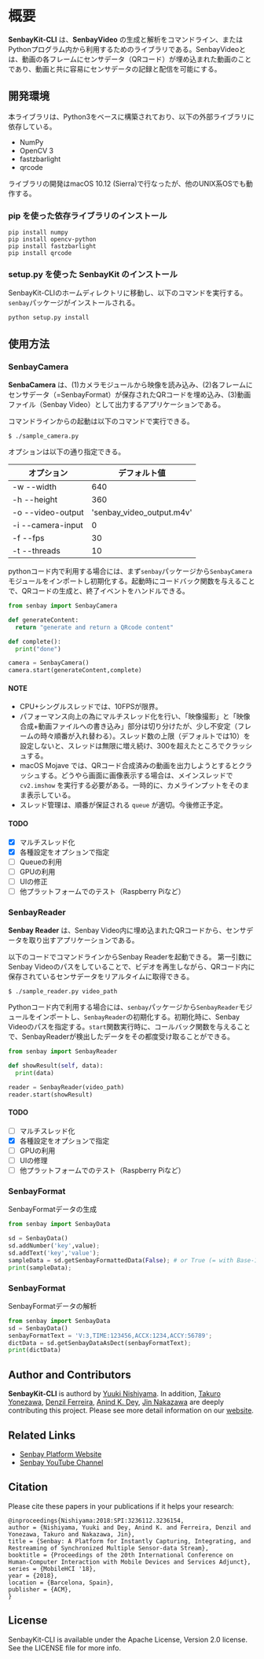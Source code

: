 # 概要
**SenbayKit-CLI** は、**SenbayVideo** の生成と解析をコマンドライン、またはPythonプログラム内から利用するためのライブラリである。SenbayVideoとは、動画の各フレームにセンサデータ（QRコード）が埋め込まれた動画のことであり、動画と共に容易にセンサデータの記録と配信を可能にする。

## 開発環境
本ライブラリは、Python3をベースに構築されており、以下の外部ライブラリに依存している。
 * NumPy
 * OpenCV 3
 * fastzbarlight
 * qrcode

ライブラリの開発はmacOS 10.12 (Sierra)で行なったが、他のUNIX系OSでも動作する。

### pip を使った依存ライブラリのインストール
```command
pip install numpy
pip install opencv-python
pip install fastzbarlight
pip install qrcode
```

### setup.py を使った **SenbayKit** のインストール
SenbayKit-CLIのホームディレクトリに移動し、以下のコマンドを実行する。`senbay`パッケージがインストールされる。
```command
python setup.py install
```

## 使用方法
### SenbayCamera
**SenbaCamera** は、(1)カメラモジュールから映像を読み込み、(2)各フレームにセンサデータ（=SenbayFormat）が保存されたQRコードを埋め込み、(3)動画ファイル（Senbay Video）として出力するアプリケーションである。

コマンドラインからの起動は以下のコマンドで実行できる。
```command
$ ./sample_camera.py
```

オプションは以下の通り指定できる。

| オプション | デフォルト値 |
| ---- | ---- |
| -w --width        | 640 |
| -h --height       | 360 |
| -o --video-output | 'senbay_video_output.m4v' |
| -i --camera-input | 0  |
| -f --fps          | 30 |
| -t --threads      | 10 |

pythonコード内で利用する場合には、まず`senbay`パッケージから`SenbayCamera`モジュールをインポートし初期化する。起動時にコードバック関数を与えることで、QRコードの生成と、終了イベントをハンドルできる。

```python
from senbay import SenbayCamera

def generateContent:
  return "generate and return a QRcode content"

def complete():
  print("done")

camera = SenbayCamera()
camera.start(generateContent,complete)
```

#### NOTE
* CPU+シングルスレッドでは、10FPSが限界。
* パフォーマンス向上の為にマルチスレッド化を行い、「映像撮影」と「映像合成+動画ファイルへの書き込み」部分は切り分けたが、少し不安定（フレームの時々順番が入れ替わる）。スレッド数の上限（デフォルトでは10）を設定しないと、スレッドは無限に増え続け、300を超えたところでクラッシュする。
* macOS Mojave では、QRコード合成済みの動画を出力しようとするとクラッシュする。どうやら画面に画像表示する場合は、メインスレッドで `cv2.imshow` を実行する必要がある。一時的に、カメラインプットをそのまま表示している。
* スレッド管理は、順番が保証される `queue` が適切。今後修正予定。

#### TODO
- [x] マルチスレッド化
- [x] 各種設定をオプションで指定
- [ ] Queueの利用
- [ ] GPUの利用
- [ ] UIの修正
- [ ] 他プラットフォームでのテスト（Raspberry Piなど）

### SenbayReader
**Senbay Reader** は、Senbay Video内に埋め込まれたQRコードから、センサデータを取り出すアプリケーションである。

以下のコードでコマンドラインからSenbay Readerを起動できる。
第一引数にSenbay Videoのパスをしていることで、ビデオを再生しながら、QRコード内に保存されているセンサデータをリアルタイムに取得できる。

```command
$ ./sample_reader.py video_path
```

Pythonコード内で利用する場合には、`senbay`パッケージから`SenbayReader`モジュールをインポートし、`SenbayReader`の初期化する。初期化時に、Senbay Videoのパスを指定する。`start`関数実行時に、コールバック関数を与えることで、SenbayReaderが検出したデータをその都度受け取ることができる。

```python
from senbay import SenbayReader

def showResult(self, data):
  print(data)

reader = SenbayReader(video_path)
reader.start(showResult)
```

#### TODO
 - [ ] マルチスレッド化
 - [x] 各種設定をオプションで指定
 - [ ] GPUの利用
 - [ ] UIの修理
 - [ ] 他プラットフォームでのテスト（Raspberry Piなど）

### SenbayFormat
SenbayFormatデータの生成
```python
from senbay import SenbayData

sd = SenbayData()
sd.addNumber('key',value);
sd.addText('key','value');
sampleData = sd.getSenbayFormattedData(False); # or True (= with Base-122 Data Compression)
print(sampleData);

```

### SenbayFormat
SenbayFormatデータの解析
```python
from senbay import SenbayData
sd = SenbayData()
senbayFormatText = 'V:3,TIME:123456,ACCX:1234,ACCY:56789';
dictData = sd.getSenbayDataAsDect(senbayFormatText);
print(dictData)
```


## Author and Contributors
**SenbayKit-CLI** is authord by [Yuuki Nishiyama](http://www.yuukinishiyama.com). In addition, [Takuro Yonezawa](https://www.ht.sfc.keio.ac.jp/~takuro/), [Denzil Ferreira](http://www.oulu.fi/university/researcher/denzil-ferreira), [Anind K. Dey](http://www.cs.cmu.edu/~anind/), [Jin Nakazawa](https://keio.pure.elsevier.com/ja/persons/jin-nakazawa) are deeply contributing this project. Please see more detail information on our [website](http://www.senbay.info).

## Related Links
* [Senbay Platform Website](http://www.senbay.info)
* [Senbay YouTube Channel](https://www.youtube.com/channel/UCbnQUEc3KpE1M9auxwMh2dA/videos)

## Citation
Please cite these papers in your publications if it helps your research:

```
@inproceedings{Nishiyama:2018:SPI:3236112.3236154,
author = {Nishiyama, Yuuki and Dey, Anind K. and Ferreira, Denzil and Yonezawa, Takuro and Nakazawa, Jin},
title = {Senbay: A Platform for Instantly Capturing, Integrating, and Restreaming of Synchronized Multiple Sensor-data Stream},
booktitle = {Proceedings of the 20th International Conference on Human-Computer Interaction with Mobile Devices and Services Adjunct},
series = {MobileHCI '18},
year = {2018},
location = {Barcelona, Spain},
publisher = {ACM},
}
```

## License

SenbayKit-CLI is available under the Apache License, Version 2.0 license. See the LICENSE file for more info.
